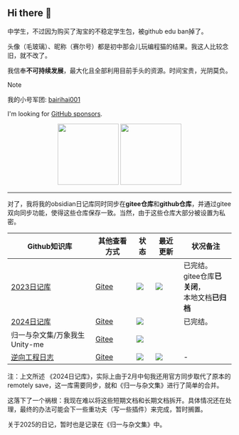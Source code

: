 ## Hi there 👋

中学生，不过因为购买了淘宝的不稳定学生包，被github edu ban掉了。

头像（毛玻璃）、昵称（赛尔号）都是初中那会儿玩编程猫的结果。我这人比较念旧，就不改了。

我信奉**不可持续发展**，最大化且全部利用目前手头的资源。时间宝贵，光阴莫负。

>[!note]
> 我的小号军团: [bairihai001](https://github.com/bairihai001)


I'm looking for [GitHub sponsors](https://github.com/sponsors/bairihai).

<!-- GitHub 数据统计 从hiroi-sora那里薅了下来。基于html -->
<div align="center" >
<img height="137px" src="https://github-readme-stats.vercel.app/api?username=bairihai&hide_title=true&hide_border=true&theme=dark&bg_color=30,e96443,c64dff&title_color=fff&text_color=fff" />
<img height="137px" src="https://github-readme-stats-git-masterrstaa-rickstaa.vercel.app/api/top-langs/?username=bairihai&hide_title=true&hide_border=true&layout=compact&langs_count=6&text_color=fff&bg_color=30,c64dff,66ccff&theme=dark" />
</div>

---

对了，我将我的obsidian日记库同时同步在**gitee仓库**和**github仓库**，并通过gitee双向同步功能，使得这些仓库保存一致。当然，由于这些仓库大部分被设置为私密。


| Github知识库 | 其他查看方式 | 状态 | 最近更新 | 状况备注 |
| ---- | ---- | ---- | ---- | ---- |
| [2023日记库](https://github.com/bairihai/New-zone-dairy) | [Gitee](https://gitee.com/bairihai/new-zone-dairy) | ![](https://img.shields.io/badge/Status-Private-red) | ![](https://img.shields.io/github/last-commit/yourname/obsidian-ctf) | 已完结。<br>gitee仓库**已关闭**，<br>本地文档**已归档** |
| [2024日记库](https://github.com/yourname/book-matrix) | [Gitee](https://gitee.com/bairihai/new-zone-dairy-2024) | ![](https://img.shields.io/badge/Status-Private-red) |  | 已完结。<br> |
| 归一与杂文集/万象我生Unity-me | [Gitee](https://gitee.com/bairihai/unity-me) | ![](https://img.shields.io/badge/Status-Private-red) |  |  |
| [逆向工程日志](https://github.com/yourname/reverse-engineering) | [Gitee](https://gitee.com/bairihai/projects?) | ![](https://img.shields.io/badge/Status-Public-brightgreen) | ![](https://img.shields.io/github/last-commit/yourname/reverse-engineering) | - |

注：上文所述 《2024日记库》，实际上由于2月中旬我还用官方同步取代了原本的remotely save，这一库需要同步，就和《归一与杂文集》进行了简单的合并。

这落下了一个祸根：我现在难以将这些短期文档和长期文档拆开。具体情况还在处理，最终的办法可能会下一些重功夫（写一些插件）来完成，暂时搁置。

关于2025的日记，暂时也是记录在《归一与杂文集》中。

<!--

![Top Langs](https://github-readme-stats.vercel.app/api/top-langs/?username=bairihai&hide=html)
![bairihai's github stats](https://github-readme-stats.vercel.app/api?username=bairihai&show_icons=true&count_private=true&line_height=40)


**bairihai/bairihai** is a ✨ _special_ ✨ repository because its `README.md` (this file) appears on your GitHub profile.

Here are some ideas to get you started:

- 🔭 I’m currently working on ...
- 🌱 I’m currently learning ...
- 👯 I’m looking to collaborate on ...
- 🤔 I’m looking for help with ...
- 💬 Ask me about ...
- 📫 How to reach me: ...
- 😄 Pronouns: ...
- ⚡ Fun fact: ...
-->
